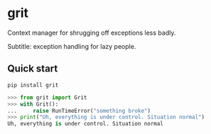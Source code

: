 # grit

Context manager for shrugging off exceptions less badly.

Subtitle: exception handling for lazy people.

## Quick start

```
pip install grit
```

```python
>>> from grit import Grit
>>> with Grit():
...     raise RunTimeError("something broke")
>>> print("Uh, everything is under control. Situation normal")
Uh, everything is under control. Situation normal

```
